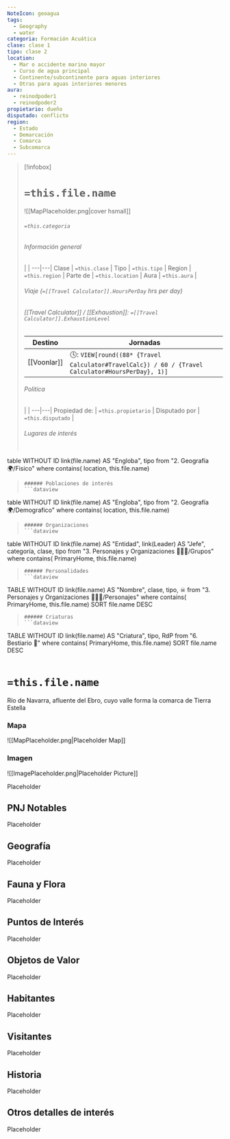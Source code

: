 ```yaml
---
NoteIcon: geoagua
tags:
  - Geography 
  - water
categoria: Formación Acuática
clase: clase 1
tipo: clase 2
location: 
  - Mar o accidente marino mayor
  - Curso de agua principal
  - Continente/subcontinente para aguas interiores
  - Otras para aguas interiores menores
aura:
  - reinodpoder1
  - reinodpoder2
propietario: dueño
disputado: conflicto
region:
  - Estado 
  - Demarcación
  - Comarca
  - Subcomarca
---
```


> [!infobox]
> # `=this.file.name`
> ![[MapPlaceholder.png|cover hsmall]]
> ###### `=this.categoria` 
> ###### Información general
>  |   |
> ---|---|
> Clase | `=this.clase` |
> Tipo | `=this.tipo` |
> Region | `=this.region` |
> Parte de | `=this.location` |
> Aura | `=this.aura`  |
> ###### Viaje (`=[[Travel Calculator]].HoursPerDay` hrs per day)
> ###### [[Travel Calculator]]  / [[Exhaustion]]:  `=[[Travel Calculator]].ExhaustionLevel`
> Destino |  Jornadas  |
> ---|---|
> [[Voonlar]] | 🕓: `VIEW[round((88* {Travel Calculator#TravelCalc}) / 60 / {Travel Calculator#HoursPerDay}, 1)]`      |
> ###### Politica
>  |   |
> ---|---|
> Propiedad de: | `=this.propietario` |
> Disputado por | `=this.disputado` |
>###### Lugares de interés
> ```dataview
table WITHOUT ID link(file.name) AS "Engloba",  tipo
from "2. Geografía 🌍/Fisico"
where contains( location, this.file.name)
>```
>###### Poblaciones de interés
> ```dataview
table WITHOUT ID link(file.name) AS "Engloba",  tipo
from "2. Geografía 🌍/Demografico"
where contains( location, this.file.name)
>```
>###### Organizaciones
> ```dataview
table WITHOUT ID link(file.name) AS "Entidad", link(Leader) AS "Jefe", categoría, clase, tipo
from "3. Personajes y Organizaciones 🧑‍🤝‍🧑/Grupos"
where contains( PrimaryHome, this.file.name)
>```
>###### Personalidades 
>```dataview
TABLE WITHOUT ID link(file.name) AS "Nombre", clase, tipo, ☠
from "3. Personajes y Organizaciones 🧑‍🤝‍🧑/Personajes"
where contains( PrimaryHome, this.file.name)
SORT file.name DESC
>```
>###### Criaturas
> ```dataview
TABLE WITHOUT ID link(file.name) AS "Criatura", tipo, RdP
from "6. Bestiario 🐉"
where contains( PrimaryHome, this.file.name)
SORT file.name DESC
>```


# `=this.file.name`
 <section class="wa-section main-content"><p>Río de Navarra, afluente del <span data-article-privacy="private" data-article-id="8a5fec47-2b7e-4d6d-903b-63189fcfdef2" data-template-type="location" class="private-article article-unlinked entity-link wa-link">Ebro</span>, cuyo valle forma la comarca de Tierra Estella</p></section>   

### Mapa
![[MapPlaceholder.png|Placeholder Map]]

### Imagen
![[ImagePlaceholder.png|Placeholder Picture]]

Placeholder

## PNJ Notables
Placeholder

## Geografía
Placeholder

## Fauna y Flora
Placeholder

## Puntos de Interés
Placeholder

## Objetos de Valor
Placeholder

## Habitantes
Placeholder

## Visitantes
Placeholder

## Historia
Placeholder

## Otros detalles de interés
Placeholder

